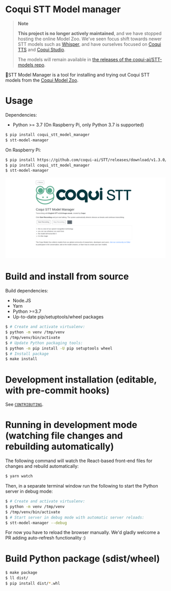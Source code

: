 # Coqui STT Model manager


> **Note**
> 
> **This project is no longer actively maintained**, and we have stopped hosting the online Model Zoo. We've seen focus shift towards newer STT models such as [Whisper](https://github.com/openai/whisper), and have ourselves focused on [Coqui TTS](https://github.com/coqui-ai/TTS) and [Coqui Studio](https://coqui.ai/).
> 
> The models will remain available in [the releases of the coqui-ai/STT-models repo](https://github.com/coqui-ai/STT-models/releases).

🐸STT Model Manager is a tool for installing and trying out Coqui STT models from the [Coqui Model Zoo](https://coqui.ai/models/).

# Usage

Dependencies:

 - Python >= 3.7 (On Raspberry Pi, only Python 3.7 is supported)

```bash
$ pip install coqui_stt_model_manager
$ stt-model-manager
```

On Raspberry Pi:

```bash
$ pip install https://github.com/coqui-ai/STT/releases/download/v1.3.0/stt-1.3.0-cp37-cp37m-linux_armv7l.whl
$ pip install coqui_stt_model_manager
$ stt-model-manager
```

![](./images/cover-2.png)

# Build and install from source

Build dependencies:

 - Node.JS
 - Yarn
 - Python >=3.7
 - Up-to-date pip/setuptools/wheel packages

```bash
$ # Create and activate virtualenv:
$ python -m venv /tmp/venv
$ /tmp/venv/bin/activate
$ # Update Python packaging tools:
$ python -m pip install -U pip setuptools wheel
$ # Install package
$ make install
```

# Development installation (editable, with pre-commit hooks)

See [`CONTRIBUTING`](./CONTRIBUTING.md).

# Running in development mode (watching file changes and rebuilding automatically)

The following command will watch the React-based front-end files for changes and rebuild automatically:

```bash
$ yarn watch
```

Then, in a separate terminal window run the following to start the Python server in debug mode:

```bash
$ # Create and activate virtualenv:
$ python -m venv /tmp/venv
$ /tmp/venv/bin/activate
$ # Start server in debug mode with automatic server reloads:
$ stt-model-manager --debug
```

For now you have to reload the browser manually. We'd gladly welcome a PR adding auto-refresh functionality :)

# Build Python package (sdist/wheel)

```bash
$ make package
$ ll dist/
$ pip install dist/*.whl
```
